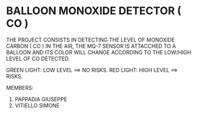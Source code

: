 # BALLOON MONOXIDE DETECTOR ( CO )

THE PROJECT CONSISTS IN DETECTING THE LEVEL OF MONOXIDE CARBON ( CO ) IN THE AIR, THE MQ-7 SENSOR IS ATTACCHED TO A BALLOON AND ITS COLOR WILL CHANGE ACCORDING TO THE LOW/HIGH LEVEL OF CO DETECTED.

GREEN LIGHT: LOW LEVEL ==> NO RISKS.
RED LIGHT: HIGH LEVEL ==> RISKS.

MEMBERS:
1) PAPPADIA GIUSEPPE
2) VITIELLO SIMONE
